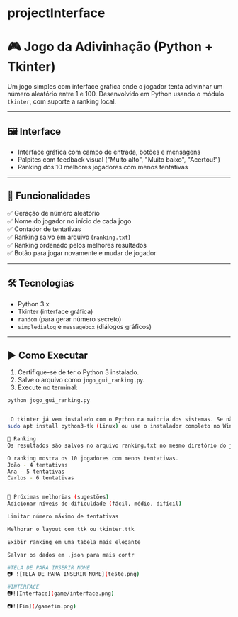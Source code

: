 # projectInterface

# 🎮 Jogo da Adivinhação (Python + Tkinter)

Um jogo simples com interface gráfica onde o jogador tenta adivinhar um número aleatório entre 1 e 100. Desenvolvido em Python usando o módulo `tkinter`, com suporte a ranking local.

---

## 🖼️ Interface

- Interface gráfica com campo de entrada, botões e mensagens
- Palpites com feedback visual ("Muito alto", "Muito baixo", "Acertou!")
- Ranking dos 10 melhores jogadores com menos tentativas

---

## 🧠 Funcionalidades

✅ Geração de número aleatório  
✅ Nome do jogador no início de cada jogo  
✅ Contador de tentativas  
✅ Ranking salvo em arquivo (`ranking.txt`)  
✅ Ranking ordenado pelos melhores resultados  
✅ Botão para jogar novamente e mudar de jogador

---

## 🛠️ Tecnologias

- Python 3.x
- Tkinter (interface gráfica)
- `random` (para gerar número secreto)
- `simpledialog` e `messagebox` (diálogos gráficos)

---

## ▶️ Como Executar

1. Certifique-se de ter o Python 3 instalado.
2. Salve o arquivo como `jogo_gui_ranking.py`.
3. Execute no terminal:

```bash
python jogo_gui_ranking.py


 O tkinter já vem instalado com o Python na maioria dos sistemas. Se não funcionar, instale com:
sudo apt install python3-tk (Linux) ou use o instalador completo no Windows/macOS.

📁 Ranking
Os resultados são salvos no arquivo ranking.txt no mesmo diretório do jogo.

O ranking mostra os 10 jogadores com menos tentativas.
João - 4 tentativas
Ana - 5 tentativas
Carlos - 6 tentativas


🚀 Próximas melhorias (sugestões)
Adicionar níveis de dificuldade (fácil, médio, difícil)

Limitar número máximo de tentativas

Melhorar o layout com ttk ou tkinter.ttk

Exibir ranking em uma tabela mais elegante

Salvar os dados em .json para mais contr

#TELA DE PARA INSERIR NOME
📷 ![TELA DE PARA INSERIR NOME](teste.png)

#INTERFACE
📷![Interface](game/interface.png)

📷![Fim](/gamefim.png)


